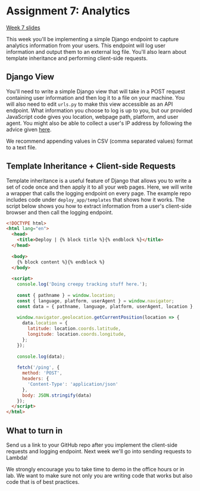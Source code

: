 Assignment 7:  Analytics
========

[Week 7 slides](https://docs.google.com/presentation/d/1O3mh5e6nY46rENSuxEYg6mqi7bDv2ZasN_BTrMxfYeA/edit?usp=sharing)

This week you'll be implementing a simple Django endpoint to capture analytics information from your users. This endpoint will log user information and output them to an external log file. You'll also learn about template inheritance and performing client-side requests.

Django View
-----
You'll need to write a simple Django view that will take in a POST request containing user information and then log it to a file on your machine. You will also need to edit `urls.py` to make this view accessible as an API endpoint. What information you choose to log is up to you, but our provided JavaScript code gives you location, webpage path, platform, and user agent. You might also be able to collect a user's IP address by following the advice given [here](https://stackoverflow.com/questions/4581789/how-do-i-get-user-ip-address-in-django). 

We recommend appending values in CSV (comma separated values) format to a text file.

Template Inheritance + Client-side Requests
-----
Template inheritance is a useful feature of Django that allows you to write a set of code once and then apply it to all your web pages. Here, we will write a wrapper that calls the logging endpoint on every page. The example repo includes code under `deploy_app/templates` that shows how it works. The script below shows you how to extract information from a user's client-side browser and then call the logging endpoint.

```HTML
<!DOCTYPE html>
<html lang="en">
  <head>
    <title>Deploy | {% block title %}{% endblock %}</title>
  </head>
  ​
  <body>
    {% block content %}{% endblock %}
  </body>
  ​
  <script>
    console.log('Doing creepy tracking stuff here.');
​
    const { pathname } = window.location;
    const { language, platform, userAgent } = window.navigator;
    const data = { pathname, language, platform, userAgent, location };
​
    window.navigator.geolocation.getCurrentPosition(location => {
      data.location = {
        latitude: location.coords.latitude,
        longitude: location.coords.longitude,
      };
    });
    
    console.log(data);
​
    fetch('/ping', {
      method: 'POST',
      headers: {
        'Content-Type': 'application/json'
      },
      body: JSON.stringify(data)
    });
  </script>
</html>
```


What to turn in
---------------

Send us a link to your GitHub repo after you implement the client-side requests and logging endpoint. Next week we'll go into sending requests to Lambda!

We strongly encourage you to take time to demo in the office hours or in lab. We want to make sure not only you are writing code that works but also code that is of best practices.

